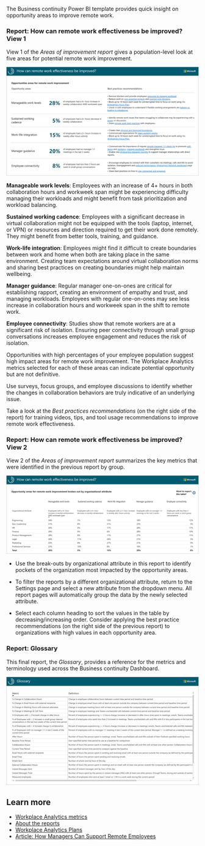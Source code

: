 The Business continuity Power BI template provides quick insight on opportunity areas to improve remote work.

### Report: How can remote work effectiveness be improved? View 1

View 1 of the *Areas of improvement report* gives a population-level look at five areas for potential remote work improvement.

[![The Areas of improvement report View 1](../media/effectiveness-improved-1.png)](../media/effectiveness-improved-1-lightbox.png#lightbox)

**Manageable work levels**: Employees with an increase of 4+ hours in both collaboration hours and workweek span might be experiencing difficulty managing their workloads and might benefit from task prioritization and workload balancing.

**Sustained working cadence**: Employees with a significant decrease in virtual collaboration might not be equipped with the tools (laptop, internet, or VPN) or resources and direction required to get their work done remotely. They might benefit from better tools, training, and guidance.

**Work-life integration**: Employees might find it difficult to create boundaries between work and home when both are taking place in the same environment. Creating team expectations around virtual collaboration norms and sharing best practices on creating boundaries might help maintain wellbeing. 

**Manager guidance**: Regular manager one-on-ones are critical for establishing rapport, creating an environment of empathy and trust, and managing workloads. Employees with regular one-on-ones may see less increase in collaboration hours and workweek span in the shift to  remote work.

**Employee connectivity**: Studies show that remote workers are at a significant risk of isolation. Ensuring peer connectivity through small group conversations increases employee engagement and reduces the risk of isolation.

Opportunities with high percentages of your employee population suggest high impact areas for remote work improvement. The Workplace Analytics metrics selected for each of these areas can indicate potential opportunity but are not definitive.

Use surveys, focus groups, and employee discussions to identify whether the changes in collaboration behaviors are truly indicative of an underlying issue. 

Take a look at the *Best practices recommendations* (on the right side of the report) for training videos, tips, and tool usage recommendations to improve remote work effectiveness.

### Report: How can remote work effectiveness be improved? View 2

View 2 of the *Areas of improvement report* summarizes the key metrics that were identified in the previous report by group.  

[![The Areas of improvement report View 2](../media/effectiveness-improved-2.png)](../media/effectiveness-improved-2-lightbox.png#lightbox)

- Use the break-outs by organizational attribute in this report to identify pockets of the organization most impacted by the opportunity areas.

- To filter the reports by a different organizational attribute, return to the Settings page and select a new attribute from the dropdown menu. All report pages will automatically group the data by the newly selected attribute.

- Select each column heading to sort the values in the table by decreasing/increasing order. Consider applying the best practice recommendations (on the right side of the previous report) to organizations with high values in each opportunity area.

### Report: Glossary

This final report, the *Glossary*, provides a reference for the metrics and terminology used across the Business continuity Dashboard. 

[![The Glossary](../media/glossary.png)](../media/glossary-lightbox.png#lightbox)

## Learn more

- [Workplace Analytics metrics](/Workplace-Analytics/use/metric-definitions?azure-portal=true)
- [About the reports](/Workplace-Analytics/tutorials/power-bi-bc#about-the-reports)
- [Workplace Analytics Plans](/Workplace-Analytics/tutorials/solutionsv2-task?azure-portal=true)
- [Article: How Managers Can Support Remote Employees](https://hbr.org/2020/04/how-managers-can-support-remote-employees?ab=hero-subleft-1?azure-portal=true)
